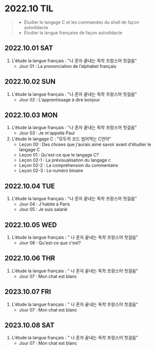 # 2022.10 TIL
> - Étudier le langage C et les commandes du shell de façon autodidacte 
> - Étudier la langue française de façon autodidacte 

## 2022.10.01 SAT
1. L'étude la langue français : "나 혼자 끝내는 독학 프랑스어 첫걸음"
    - Jour 01 : La prononciation de l’alphabet français

## 2022.10.02 SUN
1. L'étude la langue français : "나 혼자 끝내는 독학 프랑스어 첫걸음"
    - Jour 02 : L'apprentissage à dire bonjour

## 2022.10.03 MON
1. L'étude la langue français : "나 혼자 끝내는 독학 프랑스어 첫걸음"
    - Jour 03 : Je m'appelle Paul
2. L'étude le langage C : "모두의 코드 씹어먹는 C언어"
    - Leçon 00 : Des choses que j'aurais aimé savoir avant d'étudier le langage C
    - Leçon 01 : Qu'est-ce que le langage C?
    - Leçon 02-1 : La prévisualisation du langage c
    - Leçon 02-2 : La compréhension du commentaire
    - Leçon 02-3 : Le numéro binaire

## 2022.10.04 TUE
1. L'étude la langue français : "나 혼자 끝내는 독학 프랑스어 첫걸음"
    - Jour 04 : J'habite à Paris
    - Jour 05 : Je suis salarié

## 2022.10.05 WED
1. L'étude la langue français : " 나 혼자 끝내는 독학 프랑스어 첫걸음"
    - Jour 06 : Qu'est-ce que c'est?

## 2022.10.06 THR
1. L'étude la langue français : " 나 혼자 끝내는 독학 프랑스어 첫걸음"
    - Jour 07 : Mon chat est blanc

## 2023.10.07 FRI
1. L'étude la langue français : " 나 혼자 끝내는 독학 프랑스어 첫걸음"
    - Jour 07 : Mon chat est blanc

## 2023.10.08 SAT
1. L'étude la langue français : " 나 혼자 끝내는 독학 프랑스어 첫걸음"
    - Jour 07 : Mon chat est blanc

